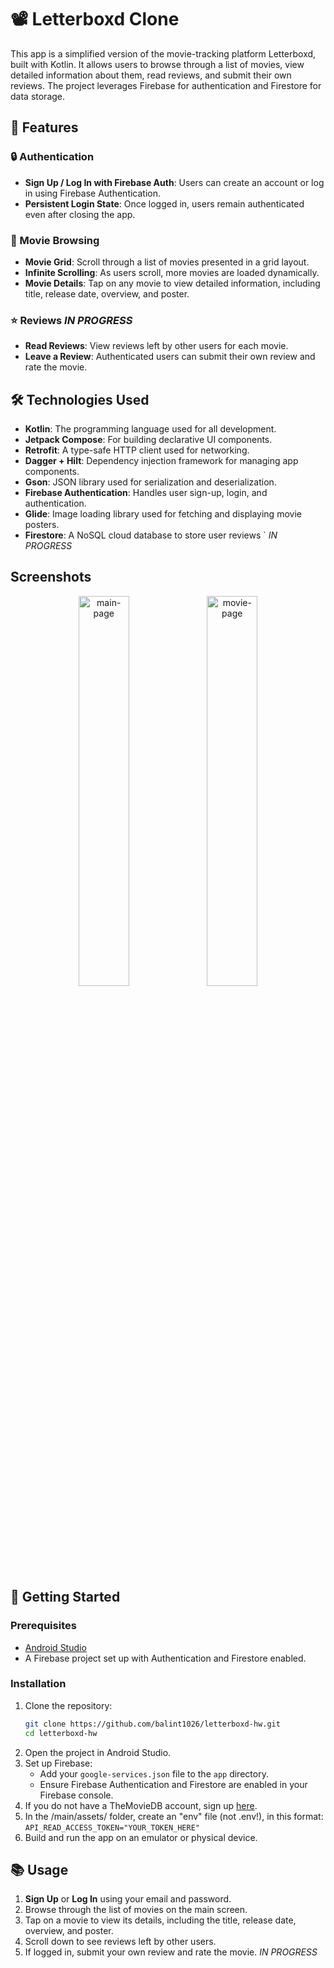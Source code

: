 # 📽️ Letterboxd Clone

This app is a simplified version of the movie-tracking platform Letterboxd, built with Kotlin. It allows users to browse through a list of movies, view detailed information about them, read reviews, and submit their own reviews. The project leverages Firebase for authentication and Firestore for data storage.

## 🚀 Features

### 🔒 Authentication
- **Sign Up / Log In with Firebase Auth**: Users can create an account or log in using Firebase Authentication.
- **Persistent Login State**: Once logged in, users remain authenticated even after closing the app.

### 🎥 Movie Browsing
- **Movie Grid**: Scroll through a list of movies presented in a grid layout.
- **Infinite Scrolling**: As users scroll, more movies are loaded dynamically.
- **Movie Details**: Tap on any movie to view detailed information, including title, release date, overview, and poster.

### ⭐ Reviews *IN PROGRESS*
- **Read Reviews**: View reviews left by other users for each movie.
- **Leave a Review**: Authenticated users can submit their own review and rate the movie.

## 🛠️ Technologies Used
- **Kotlin**: The programming language used for all development.
- **Jetpack Compose**: For building declarative UI components.
- **Retrofit**: A type-safe HTTP client used for networking.
- **Dagger + Hilt**: Dependency injection framework for managing app components.
- **Gson**: JSON library used for serialization and deserialization.
- **Firebase Authentication**: Handles user sign-up, login, and authentication.
- **Glide**: Image loading library used for fetching and displaying movie posters.
- **Firestore**: A NoSQL cloud database to store user reviews ` *IN PROGRESS*

## Screenshots
<p align="center">
    
<img src="https://github.com/user-attachments/assets/a26bb693-3957-4e99-8222-ddf0f1b990cc" alt="main-page" width="40%" />

<img src="https://github.com/user-attachments/assets/4e3aa2fe-9106-4da0-8289-56418ef3a3a1" alt="movie-page" width="40%" />
</p>


## 🎯 Getting Started

### Prerequisites
- [Android Studio](https://developer.android.com/studio)
- A Firebase project set up with Authentication and Firestore enabled.

### Installation
1. Clone the repository:
    ```bash
    git clone https://github.com/balint1026/letterboxd-hw.git
    cd letterboxd-hw
    ```
2. Open the project in Android Studio.
3. Set up Firebase:
    - Add your `google-services.json` file to the `app` directory.
    - Ensure Firebase Authentication and Firestore are enabled in your Firebase console.
4. If you do not have a TheMovieDB account, sign up [here](https://www.themoviedb.org/signup).
5. In the /main/assets/ folder, create an "env" file (not .env!), in this format: 
```API_READ_ACCESS_TOKEN="YOUR_TOKEN_HERE" ```
6. Build and run the app on an emulator or physical device.

## 📚 Usage
1. **Sign Up** or **Log In** using your email and password.
2. Browse through the list of movies on the main screen.
3. Tap on a movie to view its details, including the title, release date, overview, and poster.
4. Scroll down to see reviews left by other users.
5. If logged in, submit your own review and rate the movie. *IN PROGRESS*

